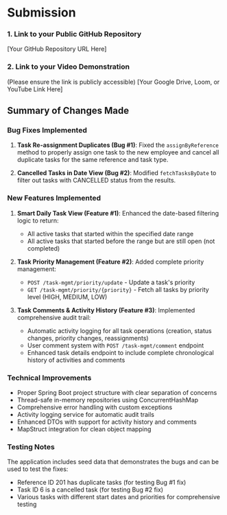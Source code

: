 # Submission

### 1. Link to your Public GitHub Repository
[Your GitHub Repository URL Here]

### 2. Link to your Video Demonstration
(Please ensure the link is publicly accessible)
[Your Google Drive, Loom, or YouTube Link Here]

## Summary of Changes Made

### Bug Fixes Implemented
1. **Task Re-assignment Duplicates (Bug #1)**: Fixed the `assignByReference` method to properly assign one task to the new employee and cancel all duplicate tasks for the same reference and task type.

2. **Cancelled Tasks in Date View (Bug #2)**: Modified `fetchTasksByDate` to filter out tasks with CANCELLED status from the results.

### New Features Implemented
1. **Smart Daily Task View (Feature #1)**: Enhanced the date-based filtering logic to return:
   - All active tasks that started within the specified date range
   - All active tasks that started before the range but are still open (not completed)

2. **Task Priority Management (Feature #2)**: Added complete priority management:
   - `POST /task-mgmt/priority/update` - Update a task's priority
   - `GET /task-mgmt/priority/{priority}` - Fetch all tasks by priority level (HIGH, MEDIUM, LOW)

3. **Task Comments & Activity History (Feature #3)**: Implemented comprehensive audit trail:
   - Automatic activity logging for all task operations (creation, status changes, priority changes, reassignments)
   - User comment system with `POST /task-mgmt/comment` endpoint
   - Enhanced task details endpoint to include complete chronological history of activities and comments

### Technical Improvements
- Proper Spring Boot project structure with clear separation of concerns
- Thread-safe in-memory repositories using ConcurrentHashMap
- Comprehensive error handling with custom exceptions
- Activity logging service for automatic audit trails
- Enhanced DTOs with support for activity history and comments
- MapStruct integration for clean object mapping

### Testing Notes
The application includes seed data that demonstrates the bugs and can be used to test the fixes:
- Reference ID 201 has duplicate tasks (for testing Bug #1 fix)
- Task ID 6 is a cancelled task (for testing Bug #2 fix)
- Various tasks with different start dates and priorities for comprehensive testing